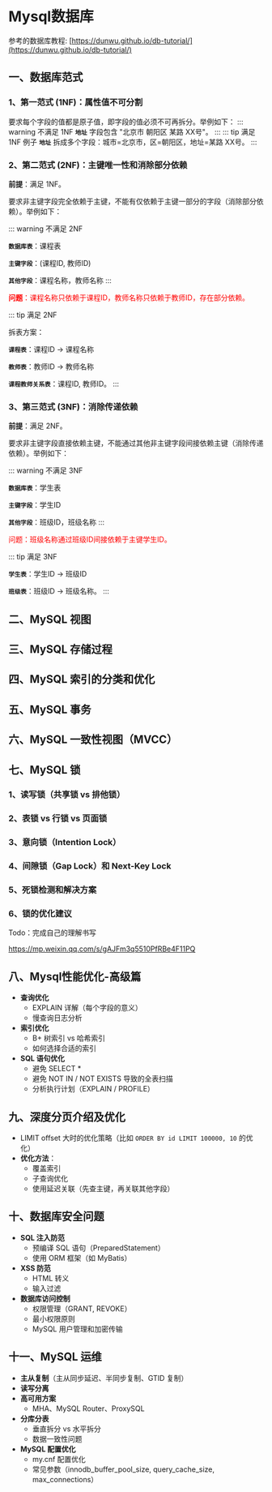 # Mysql数据库

参考的数据库教程: [https://dunwu.github.io/db-tutorial/](https://dunwu.github.io/db-tutorial/)

## 一、数据库范式

### 1、第一范式 (1NF)：属性值不可分割

要求每个字段的值都是原子值，即字段的值必须不可再拆分。举例如下：
::: warning 不满足 1NF 
**`地址`** 字段包含 "北京市 朝阳区 某路 XX号"。
:::
::: tip 满足 1NF 例子
**`地址`** 拆成多个字段：城市=北京市，区=朝阳区，地址=某路 XX号。
:::

### 2、第二范式 (2NF)：主键唯一性和消除部分依赖

**前提**：满足 1NF。

要求非主键字段完全依赖于主键，不能有仅依赖于主键一部分的字段（消除部分依赖）。举例如下：

::: warning 不满足 2NF

**`数据库表`**：课程表 

**`主键字段`**：(课程ID, 教师ID)

**`其他字段`**：课程名称，教师名称
:::

<span style="color:red">**问题**：课程名称只依赖于课程ID，教师名称只依赖于教师ID，存在部分依赖。</span>

::: tip 满足 2NF

拆表方案：

**`课程表`**：课程ID -> 课程名称

**`教师表`**：教师ID -> 教师名称

**`课程教师关系表`**：课程ID, 教师ID。
:::


### 3、第三范式 (3NF)：消除传递依赖
**前提**：满足 2NF。

要求非主键字段直接依赖主键，不能通过其他非主键字段间接依赖主键（消除传递依赖）。举例如下：

::: warning 不满足 3NF

**`数据库表`**：学生表

**`主键字段`**：学生ID

**`其他字段`**：班级ID，班级名称
:::

<span style="color:red">问题：班级名称通过班级ID间接依赖于主键学生ID。</span>

::: tip 满足 3NF

**`学生表`**：学生ID -> 班级ID

**`班级表`**：班级ID -> 班级名称。
:::

## 二、MySQL 视图

## 三、MySQL 存储过程

## 四、MySQL 索引的分类和优化

## 五、MySQL 事务

## 六、MySQL 一致性视图（MVCC）

## 七、MySQL 锁

### 1、读写锁（共享锁 vs 排他锁）
### 2、表锁 vs 行锁 vs 页面锁
### 3、意向锁（Intention Lock）
### 4、间隙锁（Gap Lock）和 Next-Key Lock
### 5、死锁检测和解决方案
### 6、锁的优化建议

Todo：完成自己的理解书写

https://mp.weixin.qq.com/s/gAJFm3q5510PfRBe4F11PQ

## 八、Mysql性能优化-高级篇

- **查询优化**
    - EXPLAIN 详解（每个字段的意义）
    - 慢查询日志分析
- **索引优化**
    - B+ 树索引 vs 哈希索引
    - 如何选择合适的索引
- **SQL 语句优化**
    - 避免 SELECT *
    - 避免 NOT IN / NOT EXISTS 导致的全表扫描
    - 分析执行计划（EXPLAIN / PROFILE）

## 九、深度分页介绍及优化

- LIMIT offset 大时的优化策略（比如 `ORDER BY id LIMIT 100000, 10` 的优化）
- **优化方法**：
    - 覆盖索引
    - 子查询优化
    - 使用延迟关联（先查主键，再关联其他字段）

## 十、数据库安全问题

- **SQL 注入防范**
    - 预编译 SQL 语句（PreparedStatement）
    - 使用 ORM 框架（如 MyBatis）
- **XSS 防范**
    - HTML 转义
    - 输入过滤
- **数据库访问控制**
    - 权限管理（GRANT, REVOKE）
    - 最小权限原则
    - MySQL 用户管理和加密传输


## 十一、MySQL 运维

- **主从复制**（主从同步延迟、半同步复制、GTID 复制）
- **读写分离**
- **高可用方案**
    - MHA、MySQL Router、ProxySQL
- **分库分表**
    - 垂直拆分 vs 水平拆分
    - 数据一致性问题
- **MySQL 配置优化**
    - my.cnf 配置优化
    - 常见参数（innodb_buffer_pool_size, query_cache_size, max_connections）

